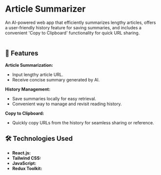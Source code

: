 # Article Summarizer

An AI-powered web app that efficiently summarizes lengthy articles, offers a user-friendly history feature for saving summaries, and includes a convenient 'Copy to Clipboard' functionality for quick URL sharing. 
<br>
<br>

## 🚀 Features

**Article Summarization:**
- Input lengthy article URL.
- Receive concise summary generated by AI.

**History Management:**
- Save summaries locally for easy retrieval.
- Convenient way to manage and revisit reading history.

**Copy to Clipboard:**
- Quickly copy URLs from the history for seamless sharing or reference.

## 🛠️ Technologies Used

- **React.js:**  
- **Tailwind CSS:** 
- **JavaScript:** 
- **Redux Toolkit:** 